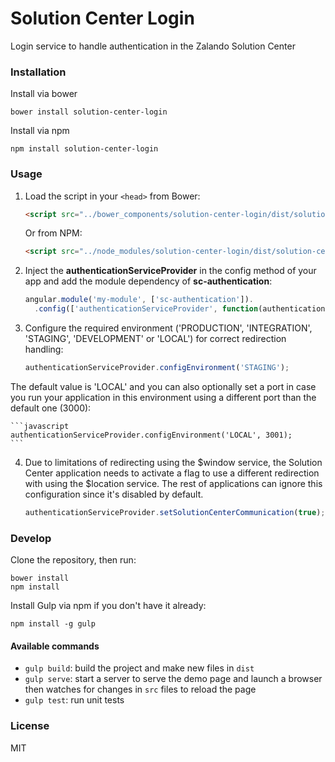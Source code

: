 # Solution Center Login
Login service to handle authentication in the Zalando Solution Center

### Installation

Install via bower

```shell
bower install solution-center-login
```

Install via npm

```shell
npm install solution-center-login
```

### Usage

1. Load the script in your `<head>` from Bower:

    ```html
    <script src="../bower_components/solution-center-login/dist/solution-center-login.js"></script>
    ```
    
    Or from NPM:
    
    
    ```html
    <script src="../node_modules/solution-center-login/dist/solution-center-login.js"></script>
    ```

2. Inject the **authenticationServiceProvider** in the config method of your app and add the module dependency of **sc-authentication**:

    ```javascript
    angular.module('my-module', ['sc-authentication']).
      .config(['authenticationServiceProvider', function(authenticationServiceProvider) {
    ```

3. Configure the required environment ('PRODUCTION', 'INTEGRATION', 'STAGING', 'DEVELOPMENT' or 'LOCAL') for correct redirection handling:

    ```javascript
    authenticationServiceProvider.configEnvironment('STAGING');
    ```
    
The default value is 'LOCAL' and you can also optionally set a port in case you run your application in this environment using a different port than the default one (3000):

    ```javascript
    authenticationServiceProvider.configEnvironment('LOCAL', 3001);
    ```    
    
4. Due to limitations of redirecting using the $window service, the Solution Center application needs to activate a flag to use a different redirection with using the $location service. The rest of applications can ignore this configuration since it's disabled by default.

    ```javascript
    authenticationServiceProvider.setSolutionCenterCommunication(true);
    ```    

### Develop

Clone the repository, then run:

```shell
bower install
npm install
```

Install Gulp via npm if you don't have it already:

```shell
npm install -g gulp
```

#### Available commands

* `gulp build`: build the project and make new files in `dist`
* `gulp serve`: start a server to serve the demo page and launch a browser then watches for changes in `src` files to reload the page
* `gulp test`: run unit tests

### License
MIT
